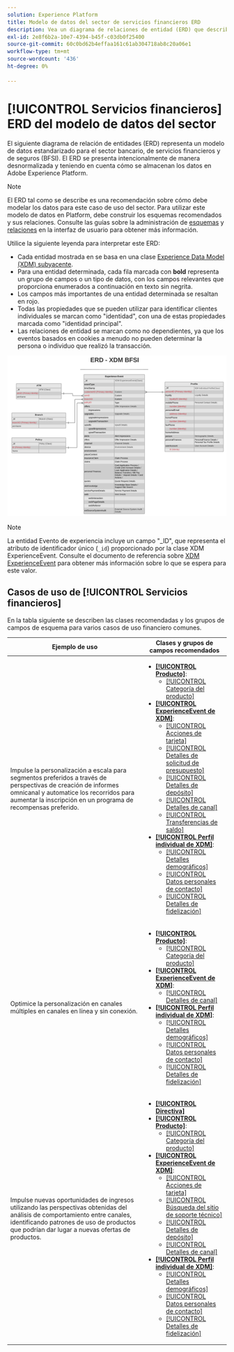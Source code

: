 ```yaml
---
solution: Experience Platform
title: Modelo de datos del sector de servicios financieros ERD
description: Vea un diagrama de relaciones de entidad (ERD) que describe un modelo de datos estandarizado para el sector bancario, de servicios financieros y de seguros (BFSI). Este modelo de datos es compatible con el Modelo de datos de experiencia (XDM) para su uso en Adobe Experience Platform.
exl-id: 2e8f6b2a-10e7-4394-b45f-c03db0f25400
source-git-commit: 60c0bd62b4effaa161c61ab304718ab8c20a06e1
workflow-type: tm+mt
source-wordcount: '436'
ht-degree: 0%

---
```


# [!UICONTROL Servicios financieros] ERD del modelo de datos del sector

El siguiente diagrama de relación de entidades (ERD) representa un modelo de datos estandarizado para el sector bancario, de servicios financieros y de seguros (BFSI). El ERD se presenta intencionalmente de manera desnormalizada y teniendo en cuenta cómo se almacenan los datos en Adobe Experience Platform.

>[!NOTE]
>
>El ERD tal como se describe es una recomendación sobre cómo debe modelar los datos para este caso de uso del sector. Para utilizar este modelo de datos en Platform, debe construir los esquemas recomendados y sus relaciones. Consulte las guías sobre la administración de [esquemas](../../ui/resources/schemas.md) y [relaciones](../../tutorials/relationship-ui.md) en la interfaz de usuario para obtener más información.

Utilice la siguiente leyenda para interpretar este ERD:

* Cada entidad mostrada en se basa en una clase [Experience Data Model (XDM) subyacente](../composition.md#class).
* Para una entidad determinada, cada fila marcada con **bold** representa un grupo de campos o un tipo de datos, con los campos relevantes que proporciona enumerados a continuación en texto sin negrita.
* Los campos más importantes de una entidad determinada se resaltan en rojo.
* Todas las propiedades que se pueden utilizar para identificar clientes individuales se marcan como &quot;identidad&quot;, con una de estas propiedades marcada como &quot;identidad principal&quot;.
* Las relaciones de entidad se marcan como no dependientes, ya que los eventos basados en cookies a menudo no pueden determinar la persona o individuo que realizó la transacción.

![](../../images/industries/financial.png)

>[!NOTE]
>
>La entidad Evento de experiencia incluye un campo &quot;_ID&quot;, que representa el atributo de identificador único (`_id`) proporcionado por la clase XDM ExperienceEvent. Consulte el documento de referencia sobre [XDM ExperienceEvent](../../classes/experienceevent.md) para obtener más información sobre lo que se espera para este valor.

## Casos de uso de [!UICONTROL Servicios financieros]

En la tabla siguiente se describen las clases recomendadas y los grupos de campos de esquema para varios casos de uso financiero comunes.

| Ejemplo de uso | Clases y grupos de campos recomendados |
| --- | --- |
| Impulse la personalización a escala para segmentos preferidos a través de perspectivas de creación de informes omnicanal y automatice los recorridos para aumentar la inscripción en un programa de recompensas preferido. | <ul><li>**[[!UICONTROL Producto]](../../classes/product.md)**:<ul><li>[[!UICONTROL Categoría del producto]](../../field-groups/product/product-category.md)</li></ul></li><li>**[[!UICONTROL ExperienceEvent de XDM]](../../classes/experienceevent.md)**:<ul><li>[[!UICONTROL Acciones de tarjeta]](../../field-groups/event/card-actions.md)</li><li>[[!UICONTROL Detalles de solicitud de presupuesto]](../../field-groups/event/quote-request-details.md)</li><li>[[!UICONTROL Detalles de depósito]](../../field-groups/event/deposit-details.md)</li><li>[[!UICONTROL Detalles de canal]](../../field-groups/event/channel-details.md)</li><li>[[!UICONTROL Transferencias de saldo]](../../field-groups/event/balance-transfers.md)</li></ul></li><li>**[[!UICONTROL Perfil individual de XDM]](../../classes/individual-profile.md)**:<ul><li>[[!UICONTROL Detalles demográficos]](../../field-groups/profile/demographic-details.md)</li><li>[[!UICONTROL Datos personales de contacto]](../../field-groups/profile/personal-contact-details.md)</li><li>[[!UICONTROL Detalles de fidelización]](../../field-groups/profile/loyalty-details.md)</li></ul></li></ul> |
| Optimice la personalización en canales múltiples en canales en línea y sin conexión. | <ul><li>**[[!UICONTROL Producto]](../../classes/product.md)**:<ul><li>[[!UICONTROL Categoría del producto]](../../field-groups/product/product-category.md)</li></ul></li><li>**[[!UICONTROL ExperienceEvent de XDM]](../../classes/experienceevent.md)**:<ul><li>[[!UICONTROL Detalles de canal]](../../field-groups/event/channel-details.md)</li></ul></li><li>**[[!UICONTROL Perfil individual de XDM]](../../classes/individual-profile.md)**:<ul><li>[[!UICONTROL Detalles demográficos]](../../field-groups/profile/demographic-details.md)</li><li>[[!UICONTROL Datos personales de contacto]](../../field-groups/profile/personal-contact-details.md)</li><li>[[!UICONTROL Detalles de fidelización]](../../field-groups/profile/loyalty-details.md)</li></ul></li></ul> |
| Impulse nuevas oportunidades de ingresos utilizando las perspectivas obtenidas del análisis de comportamiento entre canales, identificando patrones de uso de productos que podrían dar lugar a nuevas ofertas de productos. | <ul><li>**[[!UICONTROL Directiva]](../../classes/policy.md)**</li><li>**[[!UICONTROL Producto]](../../classes/product.md)**:<ul><li>[[!UICONTROL Categoría del producto]](../../field-groups/product/product-category.md)</li></ul></li><li>**[[!UICONTROL ExperienceEvent de XDM]](../../classes/experienceevent.md)**:<ul><li>[[!UICONTROL Acciones de tarjeta]](../../field-groups/event/card-actions.md)</li><li>[[!UICONTROL Búsqueda del sitio de soporte técnico]](../../field-groups/event/support-site-search.md)</li><li>[[!UICONTROL Detalles de depósito]](../../field-groups/event/deposit-details.md)</li><li>[[!UICONTROL Detalles de canal]](../../field-groups/event/channel-details.md)</li></ul></li><li>**[[!UICONTROL Perfil individual de XDM]](../../classes/individual-profile.md)**:<ul><li>[[!UICONTROL Detalles demográficos]](../../field-groups/profile/demographic-details.md)</li><li>[[!UICONTROL Datos personales de contacto]](../../field-groups/profile/personal-contact-details.md)</li><li>[[!UICONTROL Detalles de fidelización]](../../field-groups/profile/loyalty-details.md)</li></ul></li></ul> |
